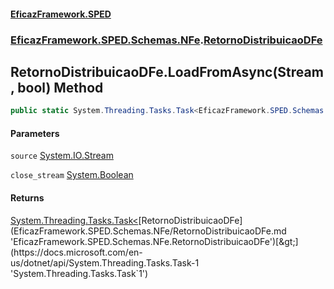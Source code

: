 #### [EficazFramework.SPED](EficazFrameworkSPED.md 'EficazFramework SPED')
### [EficazFramework.SPED.Schemas.NFe](EficazFramework.SPED.Schemas.NFe.md 'EficazFramework.SPED.Schemas.NFe').[RetornoDistribuicaoDFe](EficazFramework.SPED.Schemas.NFe/RetornoDistribuicaoDFe.md 'EficazFramework.SPED.Schemas.NFe.RetornoDistribuicaoDFe')

## RetornoDistribuicaoDFe.LoadFromAsync(Stream, bool) Method

```csharp
public static System.Threading.Tasks.Task<EficazFramework.SPED.Schemas.NFe.RetornoDistribuicaoDFe> LoadFromAsync(System.IO.Stream source, bool close_stream=true);
```
#### Parameters

<a name='EficazFramework.SPED.Schemas.NFe.RetornoDistribuicaoDFe.LoadFromAsync(System.IO.Stream,bool).source'></a>

`source` [System.IO.Stream](https://docs.microsoft.com/en-us/dotnet/api/System.IO.Stream 'System.IO.Stream')

<a name='EficazFramework.SPED.Schemas.NFe.RetornoDistribuicaoDFe.LoadFromAsync(System.IO.Stream,bool).close_stream'></a>

`close_stream` [System.Boolean](https://docs.microsoft.com/en-us/dotnet/api/System.Boolean 'System.Boolean')

#### Returns
[System.Threading.Tasks.Task&lt;](https://docs.microsoft.com/en-us/dotnet/api/System.Threading.Tasks.Task-1 'System.Threading.Tasks.Task`1')[RetornoDistribuicaoDFe](EficazFramework.SPED.Schemas.NFe/RetornoDistribuicaoDFe.md 'EficazFramework.SPED.Schemas.NFe.RetornoDistribuicaoDFe')[&gt;](https://docs.microsoft.com/en-us/dotnet/api/System.Threading.Tasks.Task-1 'System.Threading.Tasks.Task`1')